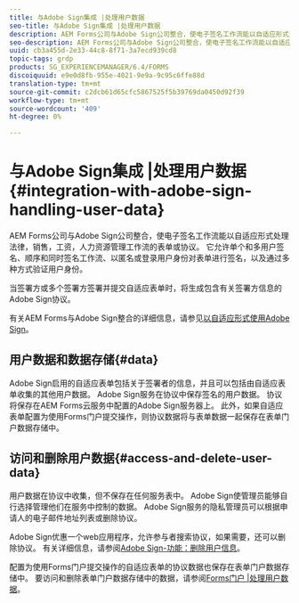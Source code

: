 ```yaml
---
title: 与Adobe Sign集成 |处理用户数据
seo-title: 与Adobe Sign集成 |处理用户数据
description: AEM Forms公司与Adobe Sign公司整合，使电子签名工作流能以自适应形式处理法律，销售，工资，人力资源管理工作流的表单或协议。 深入挖掘用户数据、数据存储以及访问和删除用户数据。
seo-description: AEM Forms公司与Adobe Sign公司整合，使电子签名工作流能以自适应形式处理法律，销售，工资，人力资源管理工作流的表单或协议。 深入挖掘用户数据、数据存储以及访问和删除用户数据。
uuid: cb3a455d-2e33-44c8-8f71-3a7ecd939cd8
topic-tags: grdp
products: SG_EXPERIENCEMANAGER/6.4/FORMS
discoiquuid: e9e0d8fb-955e-4021-9e9a-9c95c6ffe88d
translation-type: tm+mt
source-git-commit: c2dcb61d65cfc5867525f5b39769da0450d92f39
workflow-type: tm+mt
source-wordcount: '409'
ht-degree: 0%

---
```



# 与Adobe Sign集成 |处理用户数据{#integration-with-adobe-sign-handling-user-data}

AEM Forms公司与Adobe Sign公司整合，使电子签名工作流能以自适应形式处理法律，销售，工资，人力资源管理工作流的表单或协议。 它允许单个和多用户签名、顺序和同时签名工作流、以匿名或登录用户身份对表单进行签名，以及通过多种方式验证用户身份。

当签署方或多个签署方签署并提交自适应表单时，将生成包含有关签署方信息的Adobe Sign协议。

有关AEM Forms与Adobe Sign整合的详细信息，请参见[以自适应形式使用Adobe Sign](/help/forms/using/working-with-adobe-sign.md)。

## 用户数据和数据存储{#data}

Adobe Sign启用的自适应表单包括关于签署者的信息，并且可以包括由自适应表单收集的其他用户数据。 Adobe Sign服务在协议中保存签名的用户数据。 协议将保存在AEM Forms云服务中配置的Adobe Sign服务器上。 此外，如果自适应表单配置为使用Forms门户提交操作，则协议数据将与表单数据一起保存在表单门户数据存储中。

## 访问和删除用户数据{#access-and-delete-user-data}

用户数据在协议中收集，但不保存在任何服务表中。 Adobe Sign使管理员能够自行选择管理他们在服务中控制的数据。 Adobe Sign服务的隐私管理员可以根据申请人的电子邮件地址列表或删除协议。

Adobe Sign优惠一个web应用程序，允许参与者搜索协议，如果需要，还可以删除协议。 有关详细信息，请参阅[Adobe Sign-功能：删除用户信息](https://helpx.adobe.com/sign/help/adobesign_gdpr_user_deletion.html)。

配置为使用Forms门户提交操作的自适应表单的协议数据也保存在表单门户数据存储中。 要访问和删除表单门户数据存储中的数据，请参阅[Forms门户 |处理用户数据](/help/forms/using/forms-portal-handling-user-data.md)。
